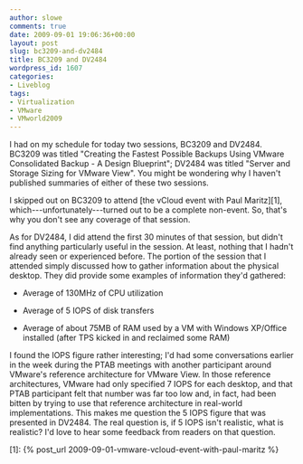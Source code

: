 ```yaml
---
author: slowe
comments: true
date: 2009-09-01 19:06:36+00:00
layout: post
slug: bc3209-and-dv2484
title: BC3209 and DV2484
wordpress_id: 1607
categories:
- Liveblog
tags:
- Virtualization
- VMware
- VMworld2009
---
```


I had on my schedule for today two sessions, BC3209 and DV2484. BC3209 was titled "Creating the Fastest Possible Backups Using VMware Consolidated Backup - A Design Blueprint"; DV2484 was titled "Server and Storage Sizing for VMware View". You might be wondering why I haven't published summaries of either of these two sessions.

I skipped out on BC3209 to attend [the vCloud event with Paul Maritz][1], which---unfortunately---turned out to be a complete non-event. So, that's why you don't see any coverage of that session.

As for DV2484, I did attend the first 30 minutes of that session, but didn't find anything particularly useful in the session. At least, nothing that I hadn't already seen or experienced before. The portion of the session that I attended simply discussed how to gather information about the physical desktop. They did provide some examples of information they'd gathered:

* Average of 130MHz of CPU utilization

* Average of 5 IOPS of disk transfers

* Average of about 75MB of RAM used by a VM with Windows XP/Office installed (after TPS kicked in and reclaimed some RAM)

I found the IOPS figure rather interesting; I'd had some conversations earlier in the week during the PTAB meetings with another participant around VMware's reference architecture for VMware View. In those reference architectures, VMware had only specified 7 IOPS for each desktop, and that PTAB participant felt that number was far too low and, in fact, had been bitten by trying to use that reference architecture in real-world implementations. This makes me question the 5 IOPS figure that was presented in DV2484. The real question is, if 5 IOPS isn't realistic, what is realistic? I'd love to hear some feedback from readers on that question.

[1]: {% post_url 2009-09-01-vmware-vcloud-event-with-paul-maritz %}
